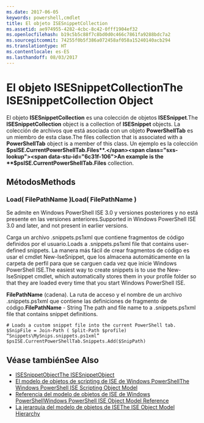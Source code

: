 ```yaml
---
ms.date: 2017-06-05
keywords: powershell,cmdlet
title: El objeto ISESnippetCollection
ms.assetid: ae974955-4282-4cbc-8c42-0fff1904ef32
ms.openlocfilehash: b19c5b5c88f7c8bd0d0c466c7861fa9288bdc7a2
ms.sourcegitcommit: 74255f0b5f386a072458af058a15240140acb294
ms.translationtype: HT
ms.contentlocale: es-ES
ms.lasthandoff: 08/03/2017
---
```

# <a name="the-isesnippetcollection-object"></a><span data-ttu-id="6c31f-103">El objeto ISESnippetCollection</span><span class="sxs-lookup"><span data-stu-id="6c31f-103">The ISESnippetCollection Object</span></span>
  <span data-ttu-id="6c31f-104">El objeto **ISESnippetCollection** es una colección de objetos **ISESnippet**.</span><span class="sxs-lookup"><span data-stu-id="6c31f-104">The **ISESnippetCollection** object is a collection of **ISESnippet** objects.</span></span> <span data-ttu-id="6c31f-105">La colección de archivos que está asociada con un objeto **PowerShellTab** es un miembro de esta clase.</span><span class="sxs-lookup"><span data-stu-id="6c31f-105">The files collection that is associated with a **PowerShellTab** object is a member of this class.</span></span> <span data-ttu-id="6c31f-106">Un ejemplo es la colección **$psISE.CurrentPowerShellTab.Files**.</span><span class="sxs-lookup"><span data-stu-id="6c31f-106">An example is the **$psISE.CurrentPowerShellTab.Files** collection.</span></span>

## <a name="methods"></a><span data-ttu-id="6c31f-107">Métodos</span><span class="sxs-lookup"><span data-stu-id="6c31f-107">Methods</span></span>

### <a name="load-filepathname-"></a><span data-ttu-id="6c31f-108">Load\( FilePathName \)</span><span class="sxs-lookup"><span data-stu-id="6c31f-108">Load\( FilePathName \)</span></span>
  <span data-ttu-id="6c31f-109">Se admite en Windows PowerShell ISE 3.0 y versiones posteriores y no está presente en las versiones anteriores.</span><span class="sxs-lookup"><span data-stu-id="6c31f-109">Supported in Windows PowerShell ISE 3.0 and later, and not present in earlier versions.</span></span> 

 <span data-ttu-id="6c31f-110">Carga un archivo .snippets.ps1xml que contiene fragmentos de código definidos por el usuario.</span><span class="sxs-lookup"><span data-stu-id="6c31f-110">Loads a .snippets.ps1xml file that contains user-defined snippets.</span></span> <span data-ttu-id="6c31f-111">La manera más fácil de crear fragmentos de código es usar el cmdlet New\-IseSnippet, que los almacena automáticamente en la carpeta de perfil para que se carguen cada vez que inicie Windows PowerShell ISE.</span><span class="sxs-lookup"><span data-stu-id="6c31f-111">The easiest way to create snippets is to use the New-IseSnippet cmdlet, which automatically stores them in your profile folder so that they are loaded every time that you start Windows PowerShell ISE.</span></span>

 <span data-ttu-id="6c31f-112">**FilePathName** (cadena). La ruta de acceso y el nombre de un archivo .snippets.ps1xml que contiene las definiciones de fragmento de código.</span><span class="sxs-lookup"><span data-stu-id="6c31f-112">**FilePathName** - String The path and file name to a .snippets.ps1xml file that contains snippet definitions.</span></span>

```
# Loads a custom snippet file into the current PowerShell tab.
$SnipFile = Join-Path ( Split-Path $profile) “Snippets\MySnips.snippets.ps1xml” $psISE.CurrentPowerShellTab.Snippets.Add($SnipPath)

```

## <a name="see-also"></a><span data-ttu-id="6c31f-113">Véase también</span><span class="sxs-lookup"><span data-stu-id="6c31f-113">See Also</span></span>
- [<span data-ttu-id="6c31f-114">ISESnippetObject</span><span class="sxs-lookup"><span data-stu-id="6c31f-114">The ISESnippetObject</span></span>](The-ISESnippetObject.md) 
- [<span data-ttu-id="6c31f-115">El modelo de objetos de scripting de ISE de Windows PowerShell</span><span class="sxs-lookup"><span data-stu-id="6c31f-115">The Windows PowerShell ISE Scripting Object Model</span></span>](The-Windows-PowerShell-ISE-Scripting-Object-Model.md) 
- [<span data-ttu-id="6c31f-116">Referencia del modelo de objetos de ISE de Windows PowerShell</span><span class="sxs-lookup"><span data-stu-id="6c31f-116">Windows PowerShell ISE Object Model Reference</span></span>](Windows-PowerShell-ISE-Object-Model-Reference.md) 
- [<span data-ttu-id="6c31f-117">La jerarquía del modelo de objetos de ISE</span><span class="sxs-lookup"><span data-stu-id="6c31f-117">The ISE Object Model Hierarchy</span></span>](The-ISE-Object-Model-Hierarchy.md)

  
